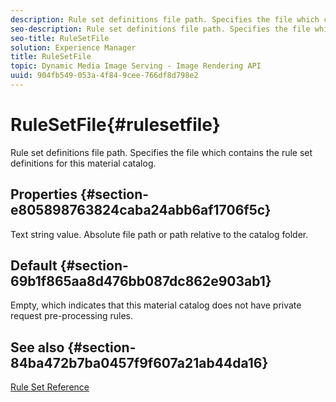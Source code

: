 ```yaml
---
description: Rule set definitions file path. Specifies the file which contains the rule set definitions for this material catalog.
seo-description: Rule set definitions file path. Specifies the file which contains the rule set definitions for this material catalog.
seo-title: RuleSetFile
solution: Experience Manager
title: RuleSetFile
topic: Dynamic Media Image Serving - Image Rendering API
uuid: 904fb549-053a-4f84-9cee-766df8d798e2
---
```


# RuleSetFile{#rulesetfile}

Rule set definitions file path. Specifies the file which contains the rule set definitions for this material catalog.

## Properties {#section-e805898763824caba24abb6af1706f5c}

Text string value. Absolute file path or path relative to the catalog folder.

## Default {#section-69b1f865aa8d476bb087dc862e903ab1}

Empty, which indicates that this material catalog does not have private request pre-processing rules.

## See also {#section-84ba472b7ba0457f9f607a21ab44da16}

[Rule Set Reference](../../../../../ir-api/material-cat/image-rendering-api-ref/c-ir-material-catalog/c-ir-rule-set-reference/c-ir-rule-set-reference.md#concept-2369f884d9724727aaf436b5b0261dbe) 
